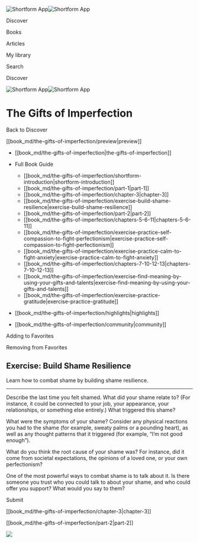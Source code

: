 ![Shortform App](/img/logo.36a2399e.svg)![Shortform App](/img/logo-dark.70c1b072.svg)

Discover

Books

Articles

My library

Search

Discover

![Shortform App](/img/logo.36a2399e.svg)![Shortform App](/img/logo-dark.70c1b072.svg)

# The Gifts of Imperfection

Back to Discover

[[book_md/the-gifts-of-imperfection/preview|preview]]

  * [[book_md/the-gifts-of-imperfection|the-gifts-of-imperfection]]
  * Full Book Guide

    * [[book_md/the-gifts-of-imperfection/shortform-introduction|shortform-introduction]]
    * [[book_md/the-gifts-of-imperfection/part-1|part-1]]
    * [[book_md/the-gifts-of-imperfection/chapter-3|chapter-3]]
    * [[book_md/the-gifts-of-imperfection/exercise-build-shame-resilience|exercise-build-shame-resilience]]
    * [[book_md/the-gifts-of-imperfection/part-2|part-2]]
    * [[book_md/the-gifts-of-imperfection/chapters-5-6-11|chapters-5-6-11]]
    * [[book_md/the-gifts-of-imperfection/exercise-practice-self-compassion-to-fight-perfectionism|exercise-practice-self-compassion-to-fight-perfectionism]]
    * [[book_md/the-gifts-of-imperfection/exercise-practice-calm-to-fight-anxiety|exercise-practice-calm-to-fight-anxiety]]
    * [[book_md/the-gifts-of-imperfection/chapters-7-10-12-13|chapters-7-10-12-13]]
    * [[book_md/the-gifts-of-imperfection/exercise-find-meaning-by-using-your-gifts-and-talents|exercise-find-meaning-by-using-your-gifts-and-talents]]
    * [[book_md/the-gifts-of-imperfection/exercise-practice-gratitude|exercise-practice-gratitude]]
  * [[book_md/the-gifts-of-imperfection/highlights|highlights]]
  * [[book_md/the-gifts-of-imperfection/community|community]]



Adding to Favorites 

Removing from Favorites 

## Exercise: Build Shame Resilience

Learn how to combat shame by building shame resilience.

* * *

Describe the last time you felt shamed. What did your shame relate to? (For instance, it could be connected to your job, your appearance, your relationships, or something else entirely.) What triggered this shame?

What were the symptoms of your shame? Consider any physical reactions you had to the shame (for example, sweaty palms or a pounding heart), as well as any thought patterns that it triggered (for example, “I’m not good enough”).

What do you think the root cause of your shame was? For instance, did it come from societal expectations, the opinions of a loved one, or your own perfectionism?

One of the most powerful ways to combat shame is to talk about it. Is there someone you trust who you could talk to about your shame, and who could offer you support? What would you say to them?

Submit 

[[book_md/the-gifts-of-imperfection/chapter-3|chapter-3]]

[[book_md/the-gifts-of-imperfection/part-2|part-2]]

![](https://bat.bing.com/action/0?ti=56018282&Ver=2&mid=310293a0-4adb-474c-a078-d5552cc5130b&sid=1711133063fa11eebdec89a8b8ae3bbc&vid=171147a063fa11eea7440fcfeb230d96&vids=0&msclkid=N&pi=0&lg=en-US&sw=800&sh=600&sc=24&nwd=1&tl=Shortform%20%7C%20Book&p=https%3A%2F%2Fwww.shortform.com%2Fapp%2Fbook%2Fthe-gifts-of-imperfection%2Fexercise-build-shame-resilience&r=&lt=1043&evt=pageLoad&sv=1&rn=64055)

